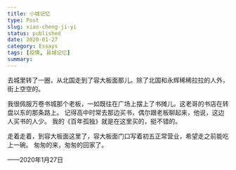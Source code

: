 ```yaml
---
title: 小城记忆
type: Post
slug: xiao-cheng-ji-yi
status: published
date: 2020-01-27
category: Essays
tags: [疫情, 县城记忆]
summary:
---
```


去城里转了一圈，从北国走到了容大板面那儿。除了北国和永辉稀稀拉拉的人外，街上空空的。

我很佩服万卷书城那个老板，一如既往在广场上摆上了书摊儿。这老哥的书店在转盘以东的那条路上。
记得高中时常去那边买书，偶尔跟老板聊起来，他说，这边人买书的人少。
我的《百年孤独》就是在这里买的，挺不错的。

走着走着，到容大板面这里了，容大板面门口写着初五正常营业，希望走之前能吃上一碗。
匆匆的来，匆匆的回家了。

——2020年1月27日